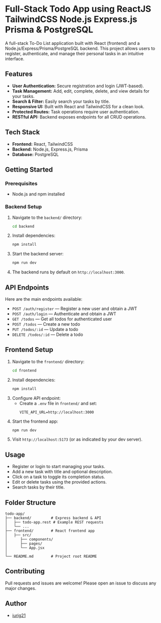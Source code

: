 # Full-Stack Todo App using ReactJS TailwindCSS Node.js Express.js Prisma & PostgreSQL

A full-stack To-Do List application built with React (frontend) and a Node.js/Express/Prisma/PostgreSQL backend. This project allows users to register, authenticate, and manage their personal tasks in an intuitive interface.

## Features

- **User Authentication:** Secure registration and login (JWT-based).
- **Task Management:** Add, edit, complete, delete, and view details for your tasks.
- **Search & Filter:** Easily search your tasks by title.
- **Responsive UI:** Built with React and TailwindCSS for a clean look.
- **Protected Routes:** Task operations require user authentication.
- **RESTful API:** Backend exposes endpoints for all CRUD operations.

## Tech Stack

- **Frontend:** React, TailwindCSS
- **Backend:** Node.js, Express.js, Prisma
- **Database:** PostgreSQL

## Getting Started

### Prerequisites

- Node.js and npm installed

### Backend Setup

1. Navigate to the `backend/` directory:
    ```bash
    cd backend
    ```
2. Install dependencies:
    ```bash
    npm install
    ```
3. Start the backend server:
    ```bash
    npm run dev
    ```
4. The backend runs by default on `http://localhost:3000`.
   

## API Endpoints

Here are the main endpoints available:

- `POST /auth/register` — Register a new user and obtain a JWT
- `POST /auth/login` — Authenticate and obtain a JWT
- `GET /todos` — Get all todos for authenticated user
- `POST /todos` — Create a new todo
- `PUT /todos/:id` — Update a todo
- `DELETE /todos/:id` — Delete a todo
  

## Frontend Setup

1. Navigate to the `frontend/` directory:
    ```bash
    cd frontend
    ```
2. Install dependencies:
    ```bash
    npm install
    ```
3. Configure API endpoint:
    - Create a `.env` file in `frontend/` and set:
      ```
      VITE_API_URL=http://localhost:3000
      ```
4. Start the frontend app:
    ```bash
    npm run dev
    ```
5. Visit `http://localhost:5173` (or as indicated by your dev server).

## Usage

- Register or login to start managing your tasks.
- Add a new task with title and optional description.
- Click on a task to toggle its completion status.
- Edit or delete tasks using the provided actions.
- Search tasks by their title.

## Folder Structure

```
todo-app/
├── backend/         # Express backend & API
│   ├── todo-app.rest # Example REST requests
│   └── ...         
├── frontend/        # React frontend app
│   ├── src/
│      ├── components/
│      ├── pages/
│      └── App.jsx
│ 
└── README.md        # Project root README
```

## Contributing

Pull requests and issues are welcome! Please open an issue to discuss any major changes.

## Author

- [iurig21](https://github.com/iurig21)
